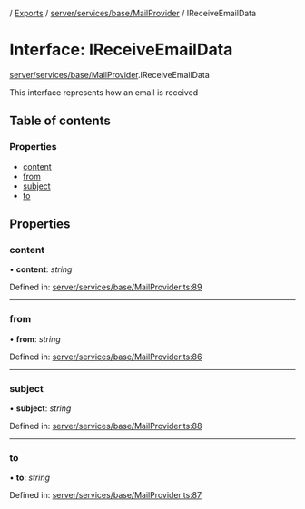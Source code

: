 [](../README.md) / [Exports](../modules.md) / [server/services/base/MailProvider](../modules/server_services_base_mailprovider.md) / IReceiveEmailData

# Interface: IReceiveEmailData

[server/services/base/MailProvider](../modules/server_services_base_mailprovider.md).IReceiveEmailData

This interface represents how an email is
received

## Table of contents

### Properties

- [content](server_services_base_mailprovider.ireceiveemaildata.md#content)
- [from](server_services_base_mailprovider.ireceiveemaildata.md#from)
- [subject](server_services_base_mailprovider.ireceiveemaildata.md#subject)
- [to](server_services_base_mailprovider.ireceiveemaildata.md#to)

## Properties

### content

• **content**: *string*

Defined in: [server/services/base/MailProvider.ts:89](https://github.com/onzag/itemize/blob/11a98dec/server/services/base/MailProvider.ts#L89)

___

### from

• **from**: *string*

Defined in: [server/services/base/MailProvider.ts:86](https://github.com/onzag/itemize/blob/11a98dec/server/services/base/MailProvider.ts#L86)

___

### subject

• **subject**: *string*

Defined in: [server/services/base/MailProvider.ts:88](https://github.com/onzag/itemize/blob/11a98dec/server/services/base/MailProvider.ts#L88)

___

### to

• **to**: *string*

Defined in: [server/services/base/MailProvider.ts:87](https://github.com/onzag/itemize/blob/11a98dec/server/services/base/MailProvider.ts#L87)
